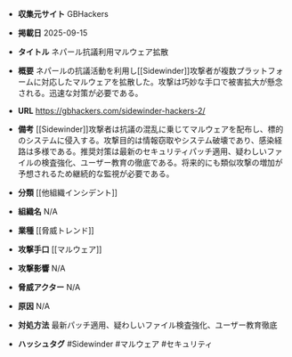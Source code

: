 - **収集元サイト**
GBHackers

- **掲載日**
2025-09-15

- **タイトル**
ネパール抗議利用マルウェア拡散

- **概要**
ネパールの抗議活動を利用し[[Sidewinder]]攻撃者が複数プラットフォームに対応したマルウェアを拡散した。攻撃は巧妙な手口で被害拡大が懸念される。迅速な対策が必要である。

- **URL**
https://gbhackers.com/sidewinder-hackers-2/

- **備考**
[[Sidewinder]]攻撃者は抗議の混乱に乗じてマルウェアを配布し、標的のシステムに侵入する。攻撃目的は情報窃取やシステム破壊であり、感染経路は多様である。推奨対策は最新のセキュリティパッチ適用、疑わしいファイルの検査強化、ユーザー教育の徹底である。将来的にも類似攻撃の増加が予想されるため継続的な監視が必要である。

- **分類**
[[他組織インシデント]]

- **組織名**
N/A

- **業種**
[[脅威トレンド]]

- **攻撃手口**
[[マルウェア]]

- **攻撃影響**
N/A

- **脅威アクター**
N/A

- **原因**
N/A

- **対処方法**
最新パッチ適用、疑わしいファイル検査強化、ユーザー教育徹底

- **ハッシュタグ**
#Sidewinder #マルウェア #セキュリティ
